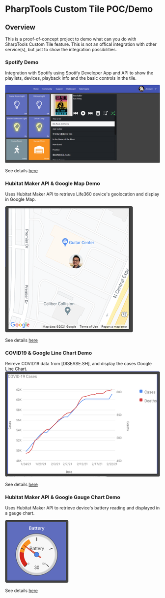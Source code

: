 # PharpTools Custom Tile POC/Demo

## Overview
This is a proof-of-concept project to demo what can you do with SharpTools Custom Tile feature. This is not an offical integration with other service(s), but just to show the integration possibilities.

### Spotify Demo
Integration with Spotify using Spotify Developer App and API to show the playlists, devices, playback info and the basic controls in the tile. 

![Quick View](/Spotify%20Demo/assets/quick_view.png)

See details [here](/Spotify%20Demo/README.md)

### Hubitat Maker API & Google Map Demo
Uses Hubitat Maker API to retrieve Life360 device's geolocation and display in Google Map.

![Quick View](/Google%20Map%20Demo/assets/location_tracker_tile.png)

See details [here](/Google%20Map%20Demo/README.md)

### COVID19 & Google Line Chart Demo
Reireve COVID19 data from [DISEASE.SH], and display the cases Google Line Chart.
![Quick View](/Google%20Line%20Chart%20Demo/assets/covid_chart_tile.png)

See details [here](/Google%20Line%20Chart%20Demo/README.md)

### Hubitat Maker API & Google Gauge Chart Demo
Uses Hubitat Maker API to retrieve device's battery reading and displayed in a gauge chart.

![Quick View](/Google%20Gauge%20Chart%20Demo/assets/gauge_tile.png)

See details [here](/Google%20Gauge%20Chart%20Demo/README.md)